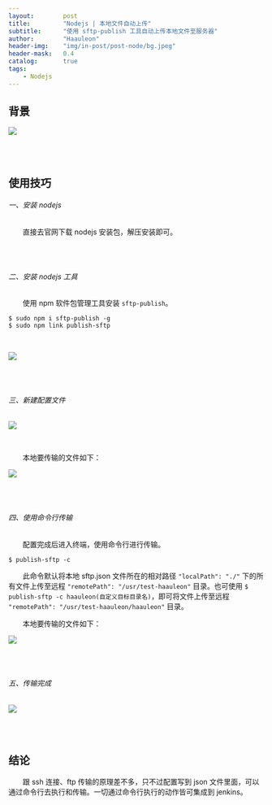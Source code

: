 ```yaml
---
layout:        post
title:         "Nodejs | 本地文件自动上传"
subtitle:      "使用 sftp-publish 工具自动上传本地文件至服务器"
author:        "Haauleon"
header-img:    "img/in-post/post-node/bg.jpeg"
header-mask:   0.4
catalog:       true
tags:
    - Nodejs
---
```


## 背景
![](\haauleon\img\in-post\post-other\2021-04-20-node-sftp-publish-5.jpg)

<br><br>

## 使用技巧
###### 一、安装 nodejs      
&emsp;&emsp;直接去官网下载 nodejs 安装包，解压安装即可。        

<br><br>

###### 二、安装 nodejs 工具
&emsp;&emsp;使用 npm 软件包管理工具安装 `sftp-publish`。      

```
$ sudo npm i sftp-publish -g
$ sudo npm link publish-sftp
```
<br>

![](\haauleon\img\in-post\post-node\2021-04-20-node-sftp-publish-1.jpg)

<br><br>

###### 三、新建配置文件
![](\haauleon\img\in-post\post-other\2021-04-20-node-sftp-publish-6.jpg)  

<br>

&emsp;&emsp;本地要传输的文件如下：     

![](\haauleon\img\in-post\post-node\2021-04-20-node-sftp-publish-2.jpg)

<br><br>

###### 四、使用命令行传输
&emsp;&emsp;配置完成后进入终端，使用命令行进行传输。      

```
$ publish-sftp -c
```
&emsp;&emsp;此命令默认将本地 sftp.json 文件所在的相对路径 `"localPath": "./"` 下的所有文件上传至远程 `"remotePath": "/usr/test-haauleon"` 目录。也可使用 `$ publish-sftp -c haauleon(自定义目标目录名)`，即可将文件上传至远程 `"remotePath": "/usr/test-haauleon/haauleon"` 目录。       

&emsp;&emsp;本地要传输的文件如下：

![](\haauleon\img\in-post\post-node\2021-04-20-node-sftp-publish-2.jpg)

<br><br>

###### 五、传输完成
![](\haauleon\img\in-post\post-node\2021-04-20-node-sftp-publish-3.jpg)

<br><br>

## 结论
&emsp;&emsp;跟 ssh 连接、ftp 传输的原理差不多，只不过配置写到 json 文件里面，可以通过命令行去执行和传输。一切通过命令行执行的动作皆可集成到 jenkins。
